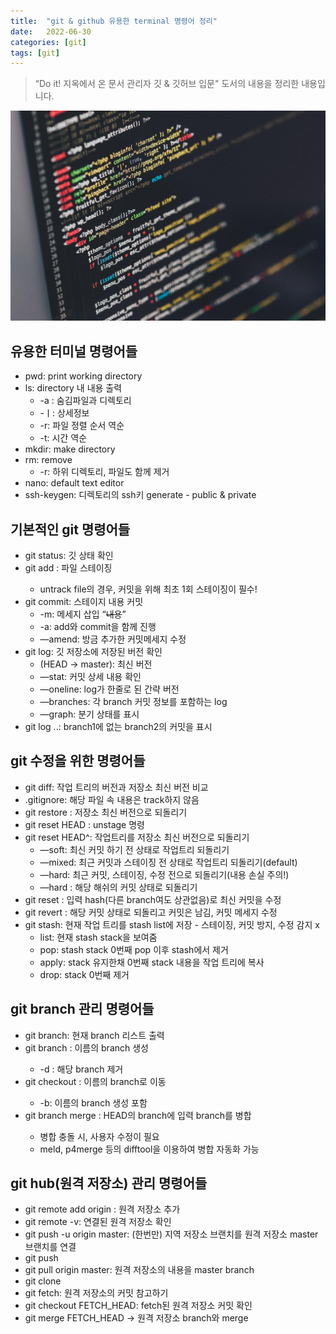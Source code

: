 ```yaml
---
title:  "git & github 유용한 terminal 명령어 정리"
date:   2022-06-30 
categories: [git]
tags: [git]
---
```




> “Do it! 지옥에서 온 문서 관리자 깃 & 깃허브 입문" 도서의 내용을 정리한 내용입니다.

![code-1839406_1280.jpg](images/post-images/code-1839406_1280.jpg)

## 유용한 터미널 명령어들

- pwd: print working directory
- ls: directory 내 내용 출력
    - -a : 숨김파일과 디렉토리
    - -ㅣ: 상세정보
    - -r: 파일 정렬 순서 역순
    - -t: 시간 역순
- mkdir: make directory
- rm: remove
    - -r: 하위 디렉토리, 파일도 함께 제거
- nano: default text editor
- ssh-keygen: 디렉토리의 ssh키 generate - public & private

## 기본적인 git 명령어들

- git status: 깃 상태 확인
- git add <file name>: 파일 스테이징
    - untrack file의 경우, 커밋을 위해 최초 1회 스테이징이 필수!
- git commit: 스테이지 내용 커밋
    - -m: 메세지 삽입 “~~내용~~”
    - -a: add와 commit을 함께 진행
    - —amend: 방금 추가한 커밋메세지 수정
- git log: 깃 저장소에 저장된 버전 확인
    - (HEAD → master): 최신 버전
    - —stat: 커밋 상세 내용 확인
    - —oneline: log가 한줄로 된 간략 버전
    - —branches: 각 branch 커밋 정보를 포함하는 log
    - —graph: 분기 상태를 표시
- git log <branch1>..<branch2>: branch1에 없는 branch2의 커밋을 표시

## git 수정을 위한 명령어들

- git diff: 작업 트리의 버전과 저장소 최신 버전 비교
- .gitignore: 해당 파일 속 내용은 track하지 않음
- git restore <file>: 저장소 최신 버전으로 되돌리기
- git reset HEAD <file>: unstage 명령
- git reset HEAD^: 작업트리를 저장소 최신 버전으로 되돌리기
    - —soft: 최신 커밋 하기 전 상태로 작업트리 되돌리기
    - —mixed: 최근 커밋과 스테이징 전 상태로 작업트리 되돌리기(default)
    - —hard: 최근 커밋, 스테이징, 수정 전으로 되돌리기(내용 손실 주의!)
    - —hard <commit hash>: 해당 해쉬의 커밋 상태로 되돌리기
- git reset <commit hash>: 입력 hash(다른 branch여도 상관없음)로 최신 커밋을 수정
- git revert <commit hash>: 해당 커밋 상태로 되돌리고 커밋은 남김, 커밋 메세지 수정
- git stash: 현재 작업 트리를 stash list에 저장 - 스테이징, 커밋 방지, 수정 감지 x
    - list: 현재 stash stack을 보여줌
    - pop: stash stack 0번째 pop 이후 stash에서 제거
    - apply: stack 유지한채 0번째 stack 내용을 작업 트리에 복사
    - drop: stack 0번째 제거
    

## git branch 관리 명령어들

- git branch: 현재 branch 리스트 출력
- git branch <branch name>: 이름의 branch 생성
    - -d : 해당 branch 제거
- git checkout <branch>: 이름의 branch로 이동
    - -b: 이름의 branch 생성 포함
- git branch merge <branch>: HEAD의 branch에 입력 branch를 병합
    - 병합 충돌 시, 사용자 수정이 필요
    - meld, p4merge 등의 difftool을 이용하여 병합 자동화 가능
    

## git hub(원격 저장소) 관리 명령어들

- git remote add origin <http of git hub respiratory>: 원격 저장소 추가
- git remote -v: 연결된 원격 저장소 확인
- git push -u origin master: (한번만) 지역 저장소 브랜치를 원격 저장소 master 브랜치를 연결
- git push
- git pull origin master: 원격 저장소의 내용을 master branch
- git clone <clone adress> <respiratory name>
- git fetch: 원격 저장소의 커밋 참고하기
- git checkout FETCH_HEAD: fetch된 원격 저장소 커밋 확인
- git merge FETCH_HEAD → 원격 저장소 branch와 merge
